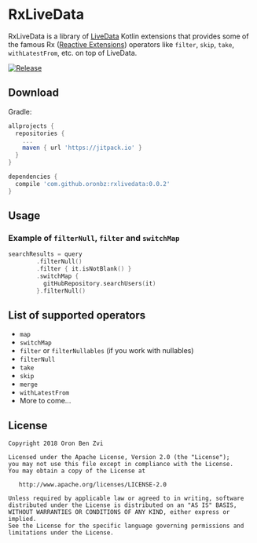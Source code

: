 # RxLiveData
RxLiveData is a library of [LiveData](https://developer.android.com/topic/libraries/architecture/livedata.html) Kotlin extensions that provides some of the famous Rx ([Reactive Extensions](http://reactivex.io/)) operators like `filter`, `skip`, `take`, `withLatestFrom`, etc. on top of LiveData.

[![Release](https://jitpack.io/v/oronbz/rxlivedata.svg)](https://jitpack.io/#oronbz/rxlivedata)

## Download

Gradle:

```gradle
allprojects {
  repositories {
    ...
    maven { url 'https://jitpack.io' }
  }
}

dependencies {
  compile 'com.github.oronbz:rxlivedata:0.0.2'
}
```

## Usage

### Example of `filterNull`, `filter` and `switchMap`
```kotlin
searchResults = query
        .filterNull()
        .filter { it.isNotBlank() }
        .switchMap {
          gitHubRepository.searchUsers(it)
        }.filterNull()
```

## List of supported operators
* `map`
* `switchMap`
* `filter` or `filterNullables` (if you work with nullables)
* `filterNull`
* `take`
* `skip`
* `merge`
* `withLatestFrom`
* More to come...

## License

    Copyright 2018 Oron Ben Zvi

    Licensed under the Apache License, Version 2.0 (the "License");
    you may not use this file except in compliance with the License.
    You may obtain a copy of the License at

       http://www.apache.org/licenses/LICENSE-2.0

    Unless required by applicable law or agreed to in writing, software
    distributed under the License is distributed on an "AS IS" BASIS,
    WITHOUT WARRANTIES OR CONDITIONS OF ANY KIND, either express or implied.
    See the License for the specific language governing permissions and
    limitations under the License.
